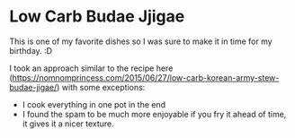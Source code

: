# Low Carb Budae Jjigae
This is one of my favorite dishes so I was sure to make it in time for my birthday. :D

I took an approach similar to the recipe here (https://nomnomprincess.com/2015/06/27/low-carb-korean-army-stew-budae-jigae/) with some exceptions:

- I cook everything in one pot in the end
- I found the spam to be much more enjoyable if you fry it ahead of time, it gives it a nicer texture.
